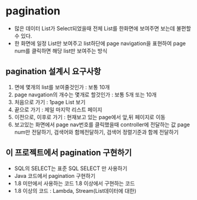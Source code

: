 # pagination
* 많은 데이터 List가 Select되었을때 전체 List를 한화면에 보여주면 보는데 불편할 수 있다.
* 한 화면에 일정 List만 보여주고 list하단에 page navigation을 표현하여 page num를 클릭하면 해당 list만 보여주는 방식

## pagination 설계시 요구사항
1. 면에 몇개의 list를 보여줄것인가 : 보통 10개
2. page navgation의 개수는 몇개로 할것인가 : 보통 5개 또는 10개
3. 처음으로 가기 : 1page List 보기
4. 끝으로 가기 : 제일 마지막 리스트 페이지
5. 이전으로, 이후로 가기 : 현재보고 있는 page에서 앞,뒤 페이지로 이동
6. 보고있는 화면에서 page nav번호를 클릭했을때 controller에 전달하는 값 page num만 전달하기, 검색어와 함께전달하기, 검색어 정렬기준과 함께 전달하기

## 이 프로젝트에서 pagination 구현하기
* SQL의 SELECT는 표준 SQL SELECT 만 사용하기
* Java 코드에서 pagination 구현하기
* 1.8 미만에서 사용하는 코드 1.8 이상에서 구현하는 코드
* 1.8 이상의 코드 : Lambda, Stream(List데이터에 대한)